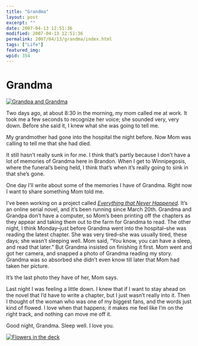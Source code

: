 ```yaml
---
title: "Grandma"
layout: post
excerpt: ""
date: 2007-04-13 12:51:36
modified: 2007-04-13 12:51:36
permalink: 2007/04/13/grandma/index.html
tags: ["Life"]
featured_img: 
wpid: 354
---
```


# Grandma

[![Grandpa and Grandma](http://farm1.static.flickr.com/52/130543022_beeb8c951e.jpg)](http://www.flickr.com/photos/pj/130543022/ "Photo Sharing")

Two days ago, at about 8:30 in the morning, my mom called me at work. It took me a few seconds to recognize her voice; she sounded very, very down. Before she said it, I knew what she was going to tell me.

My grandmother had gone into the hospital the night before. Now Mom was calling to tell me that she had died.

It still hasn’t really sunk in for me. I think that’s partly because I don’t have a lot of memories of Grandma here in Brandon. When I get to Winnipegosis, where the funeral’s being held, I think that’s when it’s really going to sink in that she’s gone.

One day I’ll write about some of the memories I have of Grandma. Right now I want to share something Mom told me.

I’ve been working on a project called [*Everything that Never Happened*](/everything/). It’s an online serial novel, and it’s been running since March 20th. Grandma and Grandpa don’t have a computer, so Mom’s been printing off the chapters as they appear and taking them out to the farm for Grandma to read. The other night, I think Monday–just before Grandma went into the hospital–she was reading the latest chapter. She was very tired–she was usually tired, these days; she wasn’t sleeping well. Mom said, “You know, you can have a sleep, and read that later.” But Grandma insisted on finishing it first. Mom went and got her camera, and snapped a photo of Grandma reading my story. Grandma was so absorbed she didn’t even know till later that Mom had taken her picture.

It’s the last photo they have of her, Mom says.

Last night I was feeling a little down. I knew that if I want to stay ahead on the novel that I’d have to write a chapter, but I just wasn’t really into it. Then I thought of the woman who was one of my biggest fans, and the words just kind of flowed. I love when that happens; it makes me feel like I’m on the right track, and nothing can move me off it.

Good night, Grandma. Sleep well. I love you.

[![Flowers in the deck](http://farm1.static.flickr.com/27/54429937_a97cd841cc.jpg)](http://www.flickr.com/photos/pj/54429937/ "Photo Sharing")